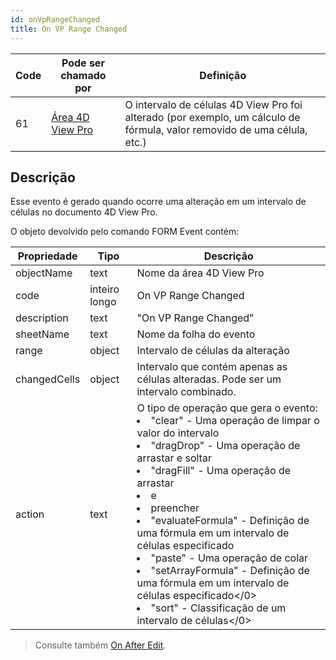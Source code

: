 ```yaml
---
id: onVpRangeChanged
title: On VP Range Changed
---
```


| Code | Pode ser chamado por                                    | Definição                                                                                                                                                   |
| ---- | ------------------------------------------------------- | ----------------------------------------------------------------------------------------------------------------------------------------------------------- |
| 61   | [Área 4D View Pro](FormObjects/viewProArea_overview.md) | O intervalo de células 4D View Pro foi alterado (por exemplo, um cálculo de fórmula, valor removido de uma célula, etc.) |

## Descrição

Esse evento é gerado quando ocorre uma alteração em um intervalo de células no documento 4D View Pro.

O objeto devolvido pelo comando FORM Event contém:

| Propriedade  | Tipo          | Descrição                                                                                                                                                                                                                                                                                                                                                                                                                                                                                                                                                                                          |
| ------------ | ------------- | -------------------------------------------------------------------------------------------------------------------------------------------------------------------------------------------------------------------------------------------------------------------------------------------------------------------------------------------------------------------------------------------------------------------------------------------------------------------------------------------------------------------------------------------------------------------------------------------------- |
| objectName   | text          | Nome da área 4D View Pro                                                                                                                                                                                                                                                                                                                                                                                                                                                                                                                                                                           |
| code         | inteiro longo | On VP Range Changed                                                                                                                                                                                                                                                                                                                                                                                                                                                                                                                                                                                |
| description  | text          | "On VP Range Changed"                                                                                                                                                                                                                                                                                                                                                                                                                                                                                                                                                                              |
| sheetName    | text          | Nome da folha do evento                                                                                                                                                                                                                                                                                                                                                                                                                                                                                                                                                                            |
| range        | object        | Intervalo de células da alteração                                                                                                                                                                                                                                                                                                                                                                                                                                                                                                                                                                  |
| changedCells | object        | Intervalo que contém apenas as células alteradas. Pode ser um intervalo combinado.                                                                                                                                                                                                                                                                                                                                                                                                                                                                                 |
| action       | text          | O tipo de operação que gera o evento:<li>"clear" - Uma operação de limpar o valor do intervalo</li><li>"dragDrop" - Uma operação de arrastar e soltar</li><li>"dragFill" - Uma operação de arrastar</li><li> e</li><li> preencher</li><li>"evaluateFormula" - Definição de uma fórmula em um intervalo de células especificado</li><li>"paste" - Uma operação de colar</li><li>"setArrayFormula" - Definição de uma fórmula em um intervalo de células especificado</0><li>"sort" - Classificação de um intervalo de células</0> |

> Consulte também [On After Edit](onAfterEdit.md).
